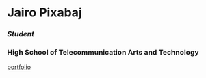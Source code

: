 # Jairo Pixabaj
### _Student_
### **High School of Telecommunication Arts and Technology**
[portfolio](https://jairop2409.github.io/)
